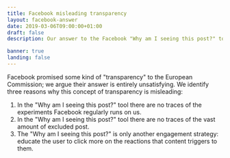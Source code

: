 ```yaml
---
title: Facebook misleading transparency
layout: facebook-answer
date: 2019-03-06T09:00:00+01:00
draft: false
description: Our answer to the Facebook "Why am I seeing this post?" tool

banner: true
landing: false
---
```


Facebook promised some kind of "transparency" to the European Commission; we argue their answer is entirely unsatisfying.
We identify three reasons why this concept of transparency is misleading:
1. In the "Why am I seeing this post?" tool there are no traces of the experiments Facebook regularly runs on us. 
2. In the "Why am I seeing this post?" tool there are no traces of the vast amount of excluded post. 
3. The "Why am I seeing this post?" is only another engagement strategy: educate the user to click more on the reactions that content triggers to them.
